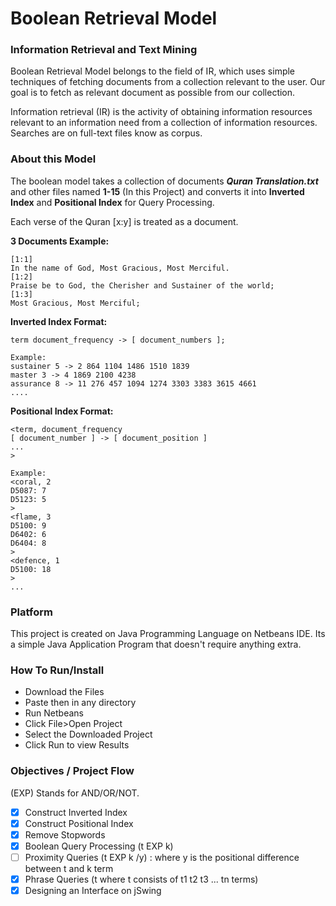 # Boolean Retrieval Model

### Information Retrieval and Text Mining

Boolean Retrieval Model belongs to the field of IR, which uses simple techniques of fetching documents from a collection relevant to the user. Our goal is to fetch as relevant document as possible from our collection.

Information retrieval (IR) is the activity of obtaining information resources relevant to an information need from a collection of information resources. Searches are on full-text files know as corpus.

### About this Model

The boolean model takes a collection of documents ***Quran Translation.txt*** and other files named **1-15** (In this Project) and converts it into **Inverted Index** and **Positional Index** for Query Processing.

Each verse of the Quran [x:y] is treated as a document. 

**3 Documents Example:**
```
[1:1]
In the name of God, Most Gracious, Most Merciful.
[1:2]
Praise be to God, the Cherisher and Sustainer of the world;
[1:3]
Most Gracious, Most Merciful;
```

**Inverted Index Format:**
```
term document_frequency -> [ document_numbers ];

Example:
sustainer 5 -> 2 864 1104 1486 1510 1839 
master 3 -> 4 1869 2100 4238
assurance 8 -> 11 276 457 1094 1274 3303 3383 3615 4661 
....
```

**Positional Index Format:**
```
<term, document_frequency
[ document_number ] -> [ document_position ]
...
>

Example:
<coral, 2
D5087: 7 
D5123: 5 
>
<flame, 3
D5100: 9 
D6402: 6 
D6404: 8 
>
<defence, 1
D5100: 18 
>
...
```

### Platform 

This project is created on Java Programming Language on Netbeans IDE. Its a simple Java Application Program that doesn't require anything extra. 

### How To Run/Install

- Download the Files
- Paste then in any directory
- Run Netbeans
- Click File>Open Project
- Select the Downloaded Project
- Click Run to view Results

### Objectives / Project Flow 

(EXP) Stands for AND/OR/NOT.

- [x] Construct Inverted Index
- [x] Construct Positional Index
- [x] Remove Stopwords
- [x] Boolean Query Processing (t EXP k)
- [ ] Proximity Queries (t EXP k /y) : where y is the positional difference between t and k term
- [x] Phrase Queries (t where t consists of t1 t2 t3 ... tn terms)
- [x] Designing an Interface on jSwing
